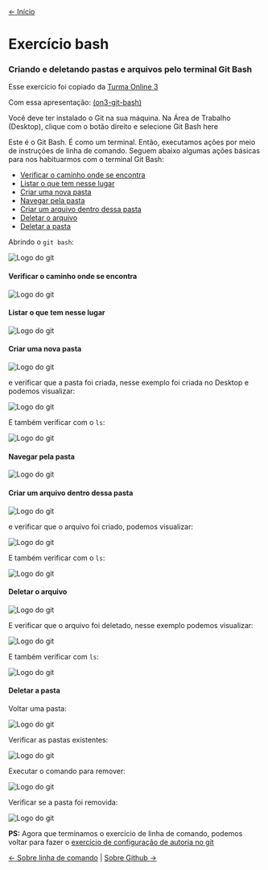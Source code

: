 [<- Início](../README.md)

# Exercício bash

### Criando e deletando pastas e arquivos pelo terminal Git Bash

Esse exercício foi copiado da [Turma Online 3](https://github.com/reprograma/On3-git-e-github/tree/master/1-exercicio-bash)


Com essa apresentação: <a href="https://docs.google.com/presentation/d/16kA4w6qWRxqm4Z5ZlsopA1a8pKXSPaO4mKcVuUcoc7g/edit#slide=id.p" target="_blank">(on3-git-bash)</a>

Você deve ter instalado o Git na sua máquina. Na Área de Trabalho (Desktop), clique com o botão direito e selecione Git Bash here

Este é o Git Bash. É como um terminal. Então, executamos ações por meio de instruções de linha de comando. Seguem abaixo algumas ações básicas para nos habituarmos com o terminal Git Bash:

- [Verificar o caminho onde se encontra](#verificar-o-caminho-onde-se-encontra)
- [Listar o que tem nesse lugar](#listar-o-que-tem-nesse-lugar)
- [Criar uma nova pasta](#criar-uma-nova-pasta)
- [Navegar pela pasta](#navegar-pela-pasta)
- [Criar um arquivo dentro dessa pasta](#criar-um-arquivo-dentro-dessa-pasta)
- [Deletar o arquivo](#deletar-o-arquivo)
- [Deletar a pasta](#deletar-a-pasta)

Abrindo o `git bash`:

<img src="imgs/cli/bash-here.png" alt="Logo do git" />

#### Verificar o caminho onde se encontra

<img src="imgs/cli/pwd.png" alt="Logo do git" />

#### Listar o que tem nesse lugar

<img src="imgs/cli/ls.png" alt="Logo do git" />

#### Criar uma nova pasta

<img src="imgs/cli/mkdir.png" alt="Logo do git" />

e verificar que a pasta foi criada, nesse exemplo foi criada no Desktop e podemos visualizar:

<img src="imgs/cli/mkdir-created.png" alt="Logo do git" />

E também verificar com o `ls`:

<img src="imgs/cli/mkdir-ls.png" alt="Logo do git" />

#### Navegar pela pasta

<img src="imgs/cli/cd.png" alt="Logo do git" />

#### Criar um arquivo dentro dessa pasta

<img src="imgs/cli/create-file.png" alt="Logo do git" />

e verificar que o arquivo foi criado, podemos visualizar:

<img src="imgs/cli/created-file.png" alt="Logo do git" />

E também verificar com o `ls`:

<img src="imgs/cli/created-file-ls.png" alt="Logo do git" />

#### Deletar o arquivo

<img src="imgs/cli/rm.png" alt="Logo do git" />

E verificar que o arquivo foi deletado, nesse exemplo podemos visualizar:

<img src="imgs/cli/removed.png" alt="Logo do git" />

E também verificar com `ls`:

<img src="imgs/cli/removed-ls.png" alt="Logo do git" />

#### Deletar a pasta
Voltar uma pasta:

<img src="imgs/cli/cd-back.png" alt="Logo do git" />

Verificar as pastas existentes:

<img src="imgs/cli/ls-back.png" alt="Logo do git" />

Executar o comando para remover:

<img src="imgs/cli/remove-folder.png" alt="Logo do git" />

Verificar se a pasta foi removida:

<img src="imgs/cli/removed-folder-ls.png" alt="Logo do git" />

**PS:** Agora que terminamos o exercício de linha de comando, podemos voltar para fazer o [exercício de configuração de autoria no git](2-exercicio-git-config.md)

[<- Sobre linha de comando](../sobre-linha-de-comando.md) | [Sobre Github ->](../sobre-github.md)